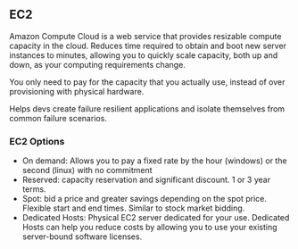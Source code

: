 ## EC2

Amazon Compute Cloud is a web service that provides resizable compute capacity in the cloud. Reduces time required to obtain and boot new server instances to minutes, allowing you to quickly scale capacity, both up and down, as your computing requirements change.

You only need to pay for the capacity that you actually use, instead of over provisioning with physical hardware.

Helps devs create failure resilient applications and isolate themselves from common failure scenarios.

### EC2 Options

- On demand: Allows you to pay a fixed rate by the hour (windows) or the second (linux) with no commitment
- Reserved: capacity reservation and significant discount. 1 or 3 year terms.
- Spot: bid a price and greater savings depending on the spot price. Flexible start and end times. Similar to stock market bidding.
- Dedicated Hosts: Physical EC2 server dedicated for your use. Dedicated Hosts can help you reduce costs by allowing you to use your existing server-bound software licenses.
